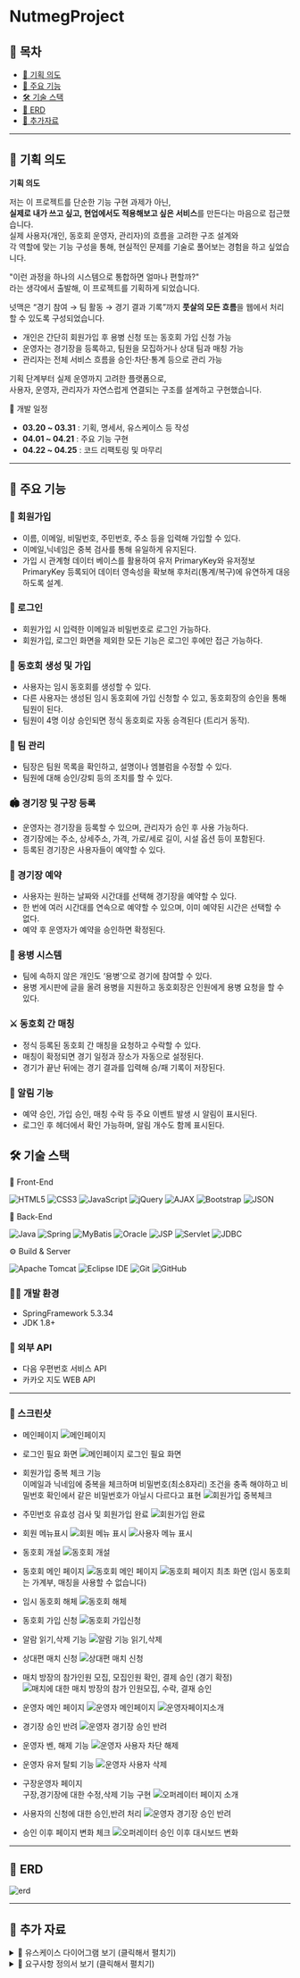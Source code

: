 # NutmegProject

## 📑 목차
- [📌 기획 의도](#-기획-의도)
- [🔑 주요 기능](#-주요-기능)  
- [🛠️ 기술 스택](#️-기술-스택)  
- [🧾 ERD](#-erd)  
- [🧾 추가자료](#-추가-자료)  

---

## 📌 기획 의도

**기획 의도**

저는 이 프로젝트를 단순한 기능 구현 과제가 아닌,  
**실제로 내가 쓰고 싶고, 현업에서도 적용해보고 싶은 서비스**를 만든다는 마음으로 접근했습니다.  
실제 사용자(개인, 동호회 운영자, 관리자)의 흐름을 고려한 구조 설계와  
각 역할에 맞는 기능 구성을 통해, 현실적인 문제를 기술로 풀어보는 경험을 하고 싶었습니다.

"이런 과정을 하나의 시스템으로 통합하면 얼마나 편할까?"  
라는 생각에서 출발해, 이 프로젝트를 기획하게 되었습니다.

넛맥은 “경기 참여 → 팀 활동 → 경기 결과 기록”까지 **풋살의 모든 흐름**을 웹에서 처리할 수 있도록 구성되었습니다.

- 개인은 간단히 회원가입 후 용병 신청 또는 동호회 가입 신청 가능
- 운영자는 경기장을 등록하고, 팀원을 모집하거나 상대 팀과 매칭 가능
- 관리자는 전체 서비스 흐름을 승인·차단·통계 등으로 관리 가능

기획 단계부터 실제 운영까지 고려한 플랫폼으로,  
사용자, 운영자, 관리자가 자연스럽게 연결되는 구조를 설계하고 구현했습니다.

 📅 개발 일정

- **03.20 ~ 03.31** : 기획, 명세서, 유스케이스 등 작성
- **04.01 ~ 04.21** : 주요 기능 구현
- **04.22 ~ 04.25** : 코드 리팩토링 및 마무리

---

## 🔑 주요 기능

### 📝 회원가입
- 이름, 이메일, 비밀번호, 주민번호, 주소 등을 입력해 가입할 수 있다.
- 이메일,닉네임은 중복 검사를 통해 유일하게 유지된다.
- 가입 시 관계형 데이터 베이스를 활용하여 유저 PrimaryKey와 유저정보 PrimaryKey 등록되어
  데이터 영속성을 확보해 후처리(통계/복구)에 유연하게 대응하도록 설계.

### 🔐 로그인
- 회원가입 시 입력한 이메일과 비밀번호로 로그인 가능하다.
- 회원가입, 로그인 화면을 제외한 모든 기능은 로그인 후에만 접근 가능하다.

### 🏃 동호회 생성 및 가입
- 사용자는 임시 동호회를 생성할 수 있다.
- 다른 사용자는 생성된 임시 동호회에 가입 신청할 수 있고, 동호회장의 승인을 통해 팀원이 된다.
- 팀원이 4명 이상 승인되면 정식 동호회로 자동 승격된다 (트리거 동작).

### 👥 팀 관리
- 팀장은 팀원 목록을 확인하고, 설명이나 엠블럼을 수정할 수 있다.
- 팀원에 대해 승인/강퇴 등의 조치를 할 수 있다.

### 🏟️ 경기장 및 구장 등록
- 운영자는 경기장을 등록할 수 있으며, 관리자가 승인 후 사용 가능하다.
- 경기장에는 주소, 상세주소, 가격, 가로/세로 길이, 시설 옵션 등이 포함된다.
- 등록된 경기장은 사용자들이 예약할 수 있다.

### 📆 경기장 예약
- 사용자는 원하는 날짜와 시간대를 선택해 경기장을 예약할 수 있다.
- 한 번에 여러 시간대를 연속으로 예약할 수 있으며, 이미 예약된 시간은 선택할 수 없다.
- 예약 후 운영자가 예약을 승인하면 확정된다.

### 🧍 용병 시스템
- 팀에 속하지 않은 개인도 ‘용병’으로 경기에 참여할 수 있다.
- 용병 게시판에 글을 올려 용병을 지원하고 동호회장은 인원에게 용병 요청을 할 수 있다.

### ⚔️ 동호회 간 매칭
- 정식 등록된 동호회 간 매칭을 요청하고 수락할 수 있다.
- 매칭이 확정되면 경기 일정과 장소가 자동으로 설정된다.
- 경기가 끝난 뒤에는 경기 결과를 입력해 승/패 기록이 저장된다.

### 🔔 알림 기능
- 예약 승인, 가입 승인, 매칭 수락 등 주요 이벤트 발생 시 알림이 표시된다.
- 로그인 후 헤더에서 확인 가능하며, 알림 개수도 함께 표시된다.


## 🛠️ 기술 스택

🎨 Front-End

![HTML5](https://img.shields.io/badge/HTML5-E34F26?style=for-the-badge&logo=html5&logoColor=white)
![CSS3](https://img.shields.io/badge/CSS3-1572B6?style=for-the-badge&logo=css3&logoColor=white)
![JavaScript](https://img.shields.io/badge/JavaScript-F7DF1E?style=for-the-badge&logo=javascript&logoColor=black)
![jQuery](https://img.shields.io/badge/jQuery-0769AD?style=for-the-badge&logo=jquery&logoColor=white)
![AJAX](https://img.shields.io/badge/AJAX-007FFF?style=for-the-badge&logo=fastapi&logoColor=white)
![Bootstrap](https://img.shields.io/badge/Bootstrap-7952B3?style=for-the-badge&logo=bootstrap&logoColor=white)
![JSON](https://img.shields.io/badge/JSON-000000?style=for-the-badge&logo=json&logoColor=white)

🧩 Back-End

![Java](https://img.shields.io/badge/Java-007396?style=for-the-badge&logo=java&logoColor=white)
![Spring](https://img.shields.io/badge/Spring-6DB33F?style=for-the-badge&logo=spring&logoColor=white)
![MyBatis](https://img.shields.io/badge/MyBatis-000000?style=for-the-badge&logo=mybatis&logoColor=white)
![Oracle](https://img.shields.io/badge/Oracle-F80000?style=for-the-badge&logo=oracle&logoColor=white)
![JSP](https://img.shields.io/badge/JSP-00599C?style=for-the-badge&logo=java&logoColor=white)
![Servlet](https://img.shields.io/badge/Servlet-6E4C13?style=for-the-badge&logo=java&logoColor=white)
![JDBC](https://img.shields.io/badge/JDBC-007396?style=for-the-badge&logo=java&logoColor=white)

⚙️ Build & Server

![Apache Tomcat](https://img.shields.io/badge/Tomcat-F8DC75?style=for-the-badge&logo=apachetomcat&logoColor=black)
![Eclipse IDE](https://img.shields.io/badge/Eclipse-2C2255?style=for-the-badge&logo=eclipseide&logoColor=white)
![Git](https://img.shields.io/badge/Git-F05032?style=for-the-badge&logo=git&logoColor=white)
![GitHub](https://img.shields.io/badge/GitHub-181717?style=for-the-badge&logo=github&logoColor=white)

<!--
### 📱 어플리케이션
- Java
- JSP (Java Server Pages)
- Servlet
- HTML5 / CSS3 / JavaScript
- jQuery / AJAX

### 🧩 Database
- Oracle
- JDBC(Java Database Connectivity)
- MyBatis(SQL Mapper Framework)

### 🧾 주요 라이브러리
- Spring Framework
- MyBatis (SQL 매핑)
- jQuery (DOM 조작 / AJAX 통신)
- Daum 주소 API (우편번호 검색)

### ☁️ 서버
- Apache Tomcat 8.x
-->
### 🧑‍💻 개발 환경
- SpringFramework 5.3.34
- JDK 1.8+

### 🔗 외부 API
- 다음 우편번호 서비스 API
- 카카오 지도 WEB API

---
### 📱 스크린샷
- 메인페이지
![메인페이지](https://github.com/user-attachments/assets/758d3578-4afb-4fe3-8b4e-05192bc051ec)

- 로그인 필요 화면
![메인페이지 로그인 필요 화면](https://github.com/user-attachments/assets/c97c432d-2984-45ec-8f5d-77aaf990eb66)

- 회원가입 중복 체크 기능 <br>
이메일과 닉네임에 중복을 체크하며 비밀번호(최소8자리) 조건을 충족 해야하고 비밀번호 확인에서 같은 비밀번호가 아닐시 다르다고 표현
![회원가입 중복체크](https://github.com/user-attachments/assets/17cc19b9-06d4-4c5e-b8d1-1e162485dd6e)


- 주민번호 유효성 검사 및 회원가입 완료
![회원가입 완료](https://github.com/user-attachments/assets/367e26dd-df5d-4054-9297-1d4258882a7f)

- 회원 메뉴표시
![회원 메뉴 표시](https://github.com/user-attachments/assets/b0a8b2d0-a279-46f2-ab14-56753a614371)
![사용자 메뉴 표시](https://github.com/user-attachments/assets/6e88344b-bde7-4a86-b8b1-3b8da04aa0f8)

- 동호회 개설
![동호회 개설](https://github.com/user-attachments/assets/0991e585-25e2-4f0c-ac68-a62202faaf5b)

- 동호회 메인 페이지
![동호회 메인 페이지](https://github.com/user-attachments/assets/f9befd15-6501-41b4-a65d-12fdd650cfac) 
![동호회 페이지 최초 화면](https://github.com/user-attachments/assets/c23396ce-99c8-4824-bbb8-c3e42807dee2)
(임시 동호회는 가계부, 매칭을 사용할 수 없습니다)

- 임시 동호회 해체
![동호회 해체](https://github.com/user-attachments/assets/12baf565-6aa4-4c20-968a-e92a8356d16a)


- 동호회 가입 신청
![동호회 가입신청](https://github.com/user-attachments/assets/39dd34b7-711e-473a-990e-f457e5b13477)

- 알람 읽기,삭제 기능
![알람 기능 읽기,삭제](https://github.com/user-attachments/assets/baed6cb4-4fb6-460d-a185-98cee637c293)


- 상대편 매치 신청
![상대편 매치 신청](https://github.com/user-attachments/assets/02187198-9d50-434c-883d-831e39e7a58d)

- 매치 방장의 참가인원 모집, 모집인원 확인, 결제 승인 (경기 확정)
![매치에 대한 매치 방장의 참가 인원모집, 수락, 결재 승인](https://github.com/user-attachments/assets/d2db941a-391d-4462-b532-c1bb397b86a5)



- 운영자 메인 페이지
![운영자 메인페이지](https://github.com/user-attachments/assets/a9dcdc96-296f-459c-b2d0-f7589dceed91)
![운영자페이지소개](https://github.com/user-attachments/assets/e5f6e6a6-c0a0-4b5b-860a-127e4c5ceca2)

- 경기장 승인 반려
![운영자 경기장 승인 반려](https://github.com/user-attachments/assets/0daf60d5-f16f-44d5-9bb3-5b23a81cbbe2)

- 운영자 벤, 해제 기능
![운영자 사용자 차단 해제](https://github.com/user-attachments/assets/a1f65cda-14fb-42c1-841c-bfd6135b53e5)

- 운영자 유저 탈퇴 기능
![운영자 사용자 삭제](https://github.com/user-attachments/assets/6e66a1be-414d-4db5-a42b-09287a9ec7d9)


- 구장운영자 페이지 <br>
구장,경기장에 대한 수정,삭제 기능 구현
![오퍼레이터 페이지 소개](https://github.com/user-attachments/assets/2e4e5aef-ad03-4ca9-876a-09538eae01d8)

- 사용자의 신청에 대한 승인,반려 처리
![운영자 경기장 승인 반려](https://github.com/user-attachments/assets/40a2de7f-312a-4b90-b2d8-51968e5d9311)

- 승인 이후 페이지 변화 체크
![오퍼레이터 승인 이후 대시보드 변화](https://github.com/user-attachments/assets/fcc362fb-656a-4282-b059-1eb56d9775eb)



---

## 🧾 ERD

![erd](https://github.com/user-attachments/assets/9bca468a-02cf-4bab-ab69-4e597626c737)



---
## 🧾 추가 자료

<details>
<summary>📄 유스케이스 다이어그램 보기 (클릭해서 펼치기)</summary>

<br>

<img src="https://github.com/user-attachments/assets/c117d097-6eb5-448a-abc0-3113ef3de253" alt="유스케이스 다이어그램" width="100%"/>

</details>

<details>
<summary>📄 요구사항 정의서 보기 (클릭해서 펼치기)</summary>

<br>

<img src="https://github.com/user-attachments/assets/eb01684e-faf7-4456-883a-f66b3ae99234" alt="유스케이스 다이어그램" width="100%"/>

</details>


